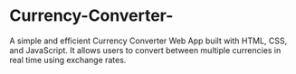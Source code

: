 # Currency-Converter-
A simple and efficient Currency Converter Web App built with HTML, CSS, and JavaScript. It allows users to convert between multiple currencies in real time using exchange rates.
